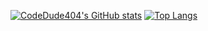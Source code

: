 [![CodeDude404's GitHub stats](https://github-readme-stats.vercel.app/api?username=codedude404&show_icons=true&theme=radical)](https://github.com/anuraghazra/github-readme-stats)
[![Top Langs](https://github-readme-stats.vercel.app/api/top-langs/?username=codedude404&layout=compact&theme=radical)](https://github.com/anuraghazra/github-readme-stats)
